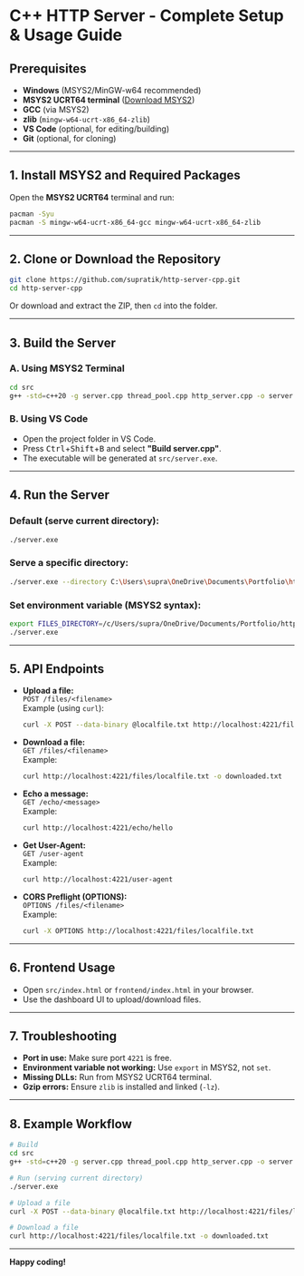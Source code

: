 # C++ HTTP Server - Complete Setup & Usage Guide

## Prerequisites

- **Windows** (MSYS2/MinGW-w64 recommended)
- **MSYS2 UCRT64 terminal** ([Download MSYS2](https://www.msys2.org/))
- **GCC** (via MSYS2)
- **zlib** (`mingw-w64-ucrt-x86_64-zlib`)
- **VS Code** (optional, for editing/building)
- **Git** (optional, for cloning)

---

## 1. Install MSYS2 and Required Packages

Open the **MSYS2 UCRT64** terminal and run:

```sh
pacman -Syu
pacman -S mingw-w64-ucrt-x86_64-gcc mingw-w64-ucrt-x86_64-zlib
```

---

## 2. Clone or Download the Repository

```sh
git clone https://github.com/supratik/http-server-cpp.git
cd http-server-cpp
```
Or download and extract the ZIP, then `cd` into the folder.

---

## 3. Build the Server

### **A. Using MSYS2 Terminal**

```sh
cd src
g++ -std=c++20 -g server.cpp thread_pool.cpp http_server.cpp -o server.exe -lz -lws2_32
```

### **B. Using VS Code**

- Open the project folder in VS Code.
- Press <kbd>Ctrl</kbd>+<kbd>Shift</kbd>+<kbd>B</kbd> and select **"Build server.cpp"**.
- The executable will be generated at `src/server.exe`.

---

## 4. Run the Server

### **Default (serve current directory):**
```sh
./server.exe
```

### **Serve a specific directory:**
```sh
./server.exe --directory C:\Users\supra\OneDrive\Documents\Portfolio\http-server-cpp\src
```

### **Set environment variable (MSYS2 syntax):**
```sh
export FILES_DIRECTORY=/c/Users/supra/OneDrive/Documents/Portfolio/http-server-cpp/src
./server.exe
```

---

## 5. API Endpoints

- **Upload a file:**  
  `POST /files/<filename>`  
  Example (using `curl`):
  ```sh
  curl -X POST --data-binary @localfile.txt http://localhost:4221/files/localfile.txt
  ```

- **Download a file:**  
  `GET /files/<filename>`  
  Example:
  ```sh
  curl http://localhost:4221/files/localfile.txt -o downloaded.txt
  ```

- **Echo a message:**  
  `GET /echo/<message>`  
  Example:
  ```sh
  curl http://localhost:4221/echo/hello
  ```

- **Get User-Agent:**  
  `GET /user-agent`  
  Example:
  ```sh
  curl http://localhost:4221/user-agent
  ```

- **CORS Preflight (OPTIONS):**  
  `OPTIONS /files/<filename>`  
  Example:
  ```sh
  curl -X OPTIONS http://localhost:4221/files/localfile.txt
  ```

---

## 6. Frontend Usage

- Open `src/index.html` or `frontend/index.html` in your browser.
- Use the dashboard UI to upload/download files.

---

## 7. Troubleshooting

- **Port in use:** Make sure port `4221` is free.
- **Environment variable not working:** Use `export` in MSYS2, not `set`.
- **Missing DLLs:** Run from MSYS2 UCRT64 terminal.
- **Gzip errors:** Ensure `zlib` is installed and linked (`-lz`).

---

## 8. Example Workflow

```sh
# Build
cd src
g++ -std=c++20 -g server.cpp thread_pool.cpp http_server.cpp -o server.exe -lz -lws2_32

# Run (serving current directory)
./server.exe

# Upload a file
curl -X POST --data-binary @localfile.txt http://localhost:4221/files/localfile.txt

# Download a file
curl http://localhost:4221/files/localfile.txt -o downloaded.txt
```

---

**Happy coding!**
